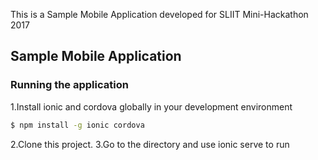 This is a Sample Mobile Application developed for SLIIT Mini-Hackathon 2017

## Sample Mobile Application

### Running the application
1.Install ionic and cordova globally in your development environment
```bash
$ npm install -g ionic cordova 
```
2.Clone this project.
3.Go to the directory and use ionic serve to run
